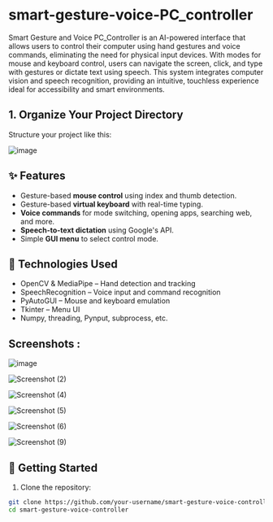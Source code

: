 # smart-gesture-voice-PC_controller

Smart Gesture and Voice PC_Controller is an AI-powered interface that allows users to control their computer using hand gestures and voice commands, eliminating the need for physical input devices. With modes for mouse and keyboard control, users can navigate the screen, click, and type with gestures or dictate text using speech. This system integrates computer vision and speech recognition, providing an intuitive, touchless experience ideal for accessibility and smart environments.

## 1. Organize Your Project Directory
Structure your project like this:

![image](https://github.com/user-attachments/assets/3e9b2df8-7156-4919-9177-4044d86a35af)


## ✨ Features

- Gesture-based **mouse control** using index and thumb detection.
- Gesture-based **virtual keyboard** with real-time typing.
- **Voice commands** for mode switching, opening apps, searching web, and more.
- **Speech-to-text dictation** using Google's API.
- Simple **GUI menu** to select control mode.

## 🧠 Technologies Used

- OpenCV & MediaPipe – Hand detection and tracking
- SpeechRecognition – Voice input and command recognition
- PyAutoGUI – Mouse and keyboard emulation
- Tkinter – Menu UI
- Numpy, threading, Pynput, subprocess, etc.


## Screenshots :

![image](https://github.com/user-attachments/assets/9301382c-b837-4a4c-9f94-ca2badd4304b)

![Screenshot (2)](https://github.com/user-attachments/assets/391b269a-6ac1-460f-b5e4-3210065d39a4)

![Screenshot (4)](https://github.com/user-attachments/assets/fabdf0df-a940-4ce0-9120-850b0541146c)

![Screenshot (5)](https://github.com/user-attachments/assets/7d2f356f-772f-4fa6-a08c-adacba961ba4)

![Screenshot (6)](https://github.com/user-attachments/assets/25c22a2b-a208-4de3-ab52-2aa93f57a972)

![Screenshot (9)](https://github.com/user-attachments/assets/45f56c91-f280-4f62-8ee5-2b8aa271e034)







## 🚀 Getting Started

1. Clone the repository:
```bash
git clone https://github.com/your-username/smart-gesture-voice-controller.git
cd smart-gesture-voice-controller
